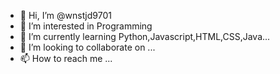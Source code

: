 - 👋 Hi, I’m @wnstjd9701
- 👀 I’m interested in Programming
- 🌱 I’m currently learning Python,Javascript,HTML,CSS,Java...
- 💞️ I’m looking to collaborate on ...
- 📫 How to reach me ...

<!---
wnstjd9701/wnstjd9701 is a ✨ special ✨ repository because its `README.md` (this file) appears on your GitHub profile.
You can click the Preview link to take a look at your changes.
--->
